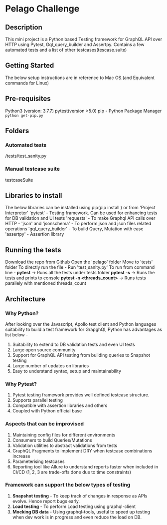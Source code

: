 # Pelago Challenge

## Description
This mini project is a Python based Testing framework for GraphQL API over HTTP using Pytest, Gql_query_builder and Assertpy. Contains a few automated tests and a list of other testcases(tescase.suite)

## Getting Started
The below setup instructions are in reference to Mac OS.(and Equivalent commands for Linux)

## Pre-requisites
Python3 (version: 3.7.7)
pytest(version >5.0)
pip -  Python Package Manager ```python get-pip.py```

## Folders
### Automated tests
/tests/test_sanity.py 
### Manual testcase suite
testcaseSuite

## Libraries to install
The below libraries can be installed using pip(pip install <name>) or from 'Project Interpreter'
'pytest' - Testing framework. Can be used for enhancing tests for DB validation and UI tests
'requests' - To make Graphql API calls over HTTP - 
'json' and 'jsonschema' - To perform json and json files related operations
'gql_query_builder' - To build Query, Mutation with ease
'assertpy' - Assertion library

## Running the tests
Download the repo from Github
Open the 'pelago' folder
Move to 'tests' folder
To directly run the file - Run 'test_sanity.py'
To run from command line - 
  **pytest**                    -> Runs all the tests under tests folder
  **pytest -s**                 -> Runs the tests and prints to console 
  **pytest -n <threads_count>** -> Runs tests parallely with mentioned threads_count

## Architecture
### Why Python?
After looking over the Javascript, Apollo test client and Python languages suitability to build a test framework for GrapghQl,
Python has advantages as list below - 

1. Suitability to extend to DB validation tests and even UI tests
2. Large open source community
3. Support for GraphQL API testing from building queries to Snapshot testing
4. Large number of updates on libraries
5. Easy to understand syntax, setup and maintainability

### Why Pytest?
1. Pytest testing framework provides well defined testcase structure.
2. Supports parallel testing
3. Compatible with assertion libraries and others 
4. Coupled with Python official base

### Aspects that can be improvised
1. Maintaining config files for different environments
2. Consumers to build Queries/Mutations
3. Validation utilities to abstract validations from tests 
4. GraphQL Fragments to implement DRY when testcase combinations increase
5. Parameterising testcases 
6. Reporting tool like Allure to understand reports faster when included in CI/CD
 (1, 2, 3 are trade-offs done due to time constraints)
 
### Framework can support the below types of testing
1. **Snapshot testing** - To keep track of changes in response as APIs evolve. Hence report bugs early.
2. **Load testing** - To perform Load testing using graphql-client 
3. **Mocking DB data** - Using graphql-tools, useful to speed up testing when dev work is
   in progress and even reduce the load on DB.
 

